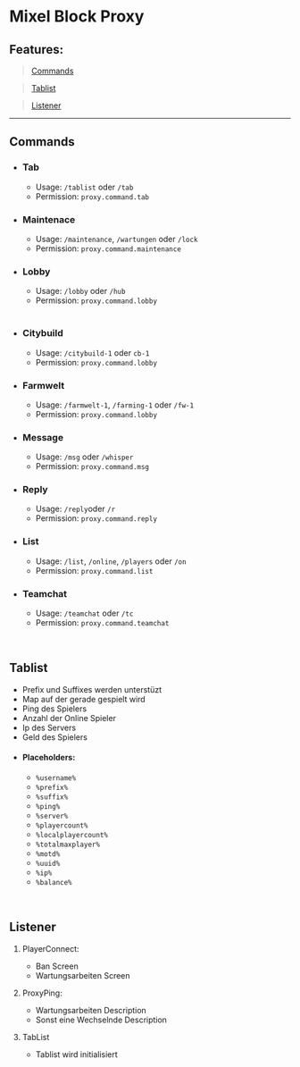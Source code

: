 # Mixel Block Proxy

## Features:
> [Commands](#Commands)

> [Tablist](#Tablist)

> [Listener](#Listener)

___




## Commands

- ### Tab
    - Usage: `/tablist` oder `/tab`
    - Permission: `proxy.command.tab`
    

- ### Maintenace
    - Usage: `/maintenance`, `/wartungen` oder `/lock`
    - Permission: `proxy.command.maintenance`


- ### Lobby
    - Usage: `/lobby` oder `/hub`
    - Permission: `proxy.command.lobby`
    <br>

- ### Citybuild
    - Usage: `/citybuild-1` oder `cb-1`
    - Permission: `proxy.command.lobby`

- ### Farmwelt
    - Usage: `/farmwelt-1`, `/farming-1` oder `/fw-1`
    - Permission: `proxy.command.lobby`

- ### Message
    - Usage: `/msg` oder `/whisper`
    - Permission: `proxy.command.msg`

- ### Reply
    - Usage: `/reply`oder `/r`
    - Permission: `proxy.command.reply`

- ### List
    - Usage: `/list`, `/online`, `/players` oder `/on`
    - Permission: `proxy.command.list`

- ### Teamchat
    - Usage: `/teamchat` oder `/tc` 
    - Permission: `proxy.command.teamchat`

<br>

## Tablist
- Prefix und Suffixes werden unterstüzt
- Map auf der gerade gespielt wird
- Ping des Spielers
- Anzahl der Online Spieler
- Ip des Servers
- Geld des Spielers
- #### Placeholders:
    - `%username%`
    - `%prefix%`
    - `%suffix%`
    - `%ping%`
    - `%server%`
    - `%playercount%`
    - `%localplayercount%`
    - `%totalmaxplayer%` 
    - `%motd%`
    - `%uuid%`
    - `%ip%`
    - `%balance%`

<br>

## Listener
1. PlayerConnect:
    - Ban Screen
    - Wartungsarbeiten Screen

2. ProxyPing:
    - Wartungsarbeiten Description
    - Sonst eine Wechselnde Description

3. TabList
    - Tablist wird initialisiert
    
<br>
